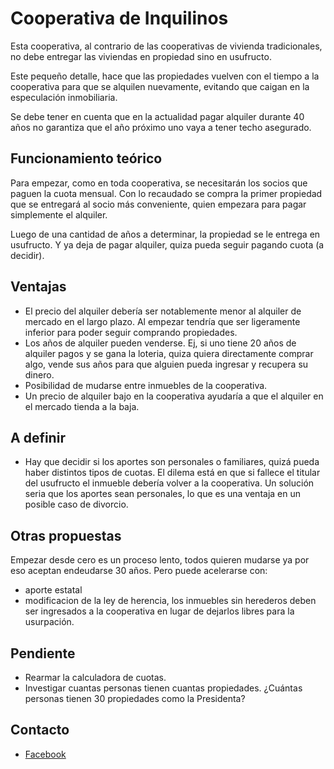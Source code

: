 # Cooperativa de Inquilinos

Esta cooperativa, al contrario de las cooperativas de vivienda tradicionales, no debe entregar las viviendas en propiedad sino en usufructo.

Este pequeño detalle, hace que las propiedades vuelven con el tiempo a la cooperativa para que se alquilen nuevamente, evitando que caigan en la especulación inmobiliaria.

Se debe tener en cuenta que en la actualidad pagar alquiler durante 40 años no garantiza que el año próximo uno vaya a tener techo asegurado.

## Funcionamiento teórico

Para empezar, como en toda cooperativa, se necesitarán los socios que paguen la cuota mensual. Con lo recaudado se compra la primer propiedad que se entregará al socio más conveniente, quien empezara para pagar simplemente el alquiler.

Luego de una cantidad de años a determinar, la propiedad se le entrega en usufructo. Y ya deja de pagar alquiler, quiza pueda seguir pagando cuota (a decidir).

## Ventajas

* El precio del alquiler debería ser notablemente menor al alquiler de mercado en el largo plazo. Al empezar tendría que ser ligeramente inferior para poder seguir comprando propiedades.
* Los años de alquiler pueden venderse. Ej, si uno tiene 20 años de alquiler pagos y se gana la loteria, quiza quiera directamente comprar algo, vende sus años para que alguien pueda ingresar y recupera su dinero.
* Posibilidad de mudarse entre inmuebles de la cooperativa.
* Un precio de alquiler bajo en la cooperativa ayudaría a que el alquiler en el mercado tienda a la baja.

## A definir

* Hay que decidir si los aportes son personales o familiares, quizá pueda haber distintos tipos de cuotas. El dilema está en que si fallece el titular del usufructo el inmueble debería volver a la cooperativa. Un solución seria que los aportes sean personales, lo que es una ventaja en un posible caso de divorcio.

## Otras propuestas

Empezar desde cero es un proceso lento, todos quieren mudarse ya por eso aceptan endeudarse 30 años. Pero puede acelerarse con:

* aporte estatal
* modificacion de la ley de herencia, los inmuebles sin herederos deben ser ingresados a la cooperativa en lugar de dejarlos libres para la usurpación.

## Pendiente

* Rearmar la calculadora de cuotas.
* Investigar cuantas personas tienen cuantas propiedades. ¿Cuántas personas tienen 30 propiedades como la Presidenta?

## Contacto

* [Facebook](https://www.facebook.com/cooperativa.de.inquilinos/)
